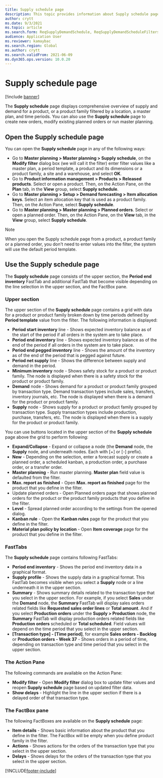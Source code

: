```yaml
---
title: Supply schedule page
description: This topic provides information about Supply schedule page and its capabilities.
author: crytt
ms.date: 9/3/2021
ms.topic: article
ms.search.form: ReqSupplyDemandSchedule, ReqSupplyDemandScheduleFilters, ReqSupplyDemandItemDetails, ReqTransFuturesActionsPart, ReqSupplyDemandOverviewLegendPart
audience: Application User
ms.reviewer: kamaybac
ms.search.region: Global
ms.author: crytt
ms.search.validFrom: 2021-06-09
ms.dyn365.ops.version: 10.0.20
---
```


# Supply schedule page

[!include [banner](../includes/banner.md)]

The **Supply schedule** page displays comprehensive overview of supply and demand for a product, or a product family filtered by a location, a master plan, and time periods. You can also use the **Supply schedule** page to create new orders, modify existing planned orders or run master planning.

## Open the Supply schedule page

You can open the **Supply schedule** page in any of the following ways:
- Go to **Master planning > Master planning > Supply schedule**, on the **Modify filter** dialog box (we will call it the filter) enter filter values like a master plan, a period template, a product and its dimensions or a product family, a site and a warehouse, and select **OK**.
- Go to **Product information management > Products > Released products**. Select or open a product. Then, on the Action Pane, on the **Plan** tab, in the **View** group, select **Supply schedule**. 
- Go to **Master planning > Setup > Demand forecasting > Item allocation keys**. Select an item allocation key that is used as a product family. Then, on the Action Pane, select **Supply schedule**.
- Go to **Master planning > Master planning > Planned orders**. Select or open a planned order. Then, on the Action Pane, on the **View** tab, in the **View** group, select **Supply schedule**.
 
> [!NOTE]
> When you open the Supply schedule page from a product, a product family or a planned order, you don't need to enter values into the filter, the system will use the default period template.

## Use the Supply schedule page

The **Supply schedule** page consists of the upper section, the **Period end inventory** FastTab and additional FastTab that become visible depending on the line selection in the upper section, and the FactBox pane. 

### Upper section

The upper section of the **Supply schedule** page contains a grid with data for a product or product family broken down by time periods defined by **Period template** value from the filter. The following information is displayed:

- **Period start inventory** line - Shows expected inventory balance as of the start of the period if all orders in the system are to take place.
- **Period end inventory** line - Shows expected inventory balance as of the end of the period if all orders in the system are to take place.
- **Period end pegged inventory** line - Shows the amount of the inventory as of the end of the period that is pegged against future.
- **Period net supply** line - Shows the difference between supply and demand in the period.
- **Minimum inventory** node - Shows safety stock for a product or product family. The node is displayed when there is a safety stock for the product or product family.
- **Demand** node - Shows demand for a product or product family grouped by transaction type. Demand transaction types include sales, transfers, inventory journals, etc. The node is displayed when there is a demand for the product or product family.
- **Supply** node - Shows supply for a product or product family grouped by transaction type. Supply transaction types include production, purchase, transfers, etc. The node is displayed when there is a supply for the product or product family.
 
You can use buttons located in the upper section of the **Supply schedule** page above the grid to perform following:

- **Expand/Collapse** - Expand or collapse a node (the **Demand** node, the **Supply** node, and underneath nodes. Each with [+] or [-] prefix).
- **New** - Depending on the selection, enter a forecast supply or create a planned order, a scheduled kanban, a production order, a purchase order, or a transfer order.
- **Master planning** - Run master planning. **Master plan** field value is defaulted from the filter.
- **Max. report as finished** - Open **Max. report as finished** page for the product that you define in the filter. 
- Update planned orders - Open Planned orders page that shows planned orders for the product or the product family products that you define in the filter.
- **Level** - Spread planned order according to the settings from the opened dialog.
- **Kanban rule** - Open the **Kanban rules** page for the product that you define in the filter. 
- **Material plan policy by location** - Open **Item coverage** page for the product that you define in the filter.

### FastTabs

The **Supply schedule** page contains following FastTabs:

- **Period end inventory** - Shows the period end inventory data in a graphical format.
- **Supply profile** - Shows the supply data in a graphical format. This FastTab becomes visible when you select a **Supply** node or a line underneath it in the upper section.
- **Summary** - Shows summary details related to the transaction type that you select in the upper section. For example, if you select **Sales** under the **Demand** node, the **Summary** FastTab will display sales orders related fields like **Requested sales order lines** or **Total amount**. And if you select **Production orders** under the **Supply > Production** node, the **Summary** FastTab will display production orders related fields like **Production orders** scheduled or **Total scheduled**. Field values will depend on the time period that you select in the upper section.
- **[Transaction type] - [Time period]**, for example **Sales orders - Backlog** or **Production orders - Week 37** - Shows orders in a period of time, depending on transaction type and time period that you select in the upper section.

### The Action Pane

The following commands are available on the Action Pane:

- **Modify filter** - Open **Modify filter** dialog box to update filter values and reopen **Supply schedule** page based on updated filter data.
- **Show delays** - Highlight the line in the upper section if there is a delayed order of that transaction type.

### The FactBox pane

The following FactBoxes are available on the **Supply schedule** page:

- **Item details** - Shows basic information about the product that you define in the filter. The FactBox will be empty when you define product family in the filter.
- **Actions** - Shows actions for the orders of the transaction type that you select in the upper section.
- **Delays** - Shows delays for the orders of the transaction type that you select in the upper section.

[!INCLUDE[footer-include](../../includes/footer-banner.md)]

